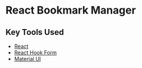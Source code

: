 # React Bookmark Manager

[todo]: <> (Insert screenshot)

## Key Tools Used
- [React](https://react.dev/)
- [React Hook Form](https://react-hook-form.com/)
- [Material UI](https://mui.com/)
